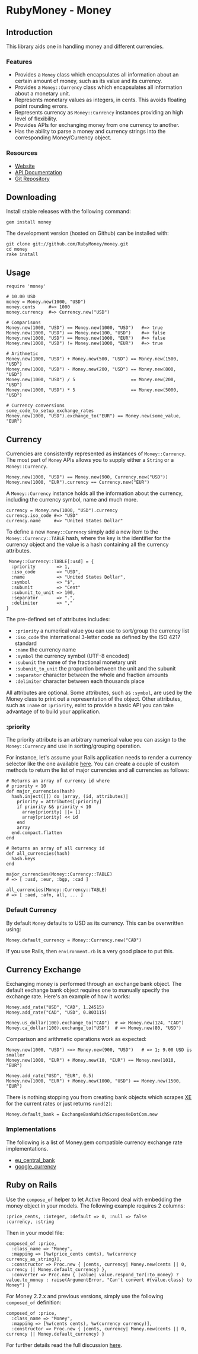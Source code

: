 # RubyMoney - Money

## Introduction

This library aids one in handling money and different currencies.

### Features

- Provides a `Money` class which encapsulates all information about an certain
  amount of money, such as its value and its currency.
- Provides a `Money::Currency` class which encapsulates all information about
  a monetary unit.
- Represents monetary values as integers, in cents. This avoids floating point
  rounding errors.
- Represents currency as `Money::Currency` instances providing an high level of
  flexibility.
- Provides APIs for exchanging money from one currency to another.
- Has the ability to parse a money and currency strings
  into the corresponding Money/Currency object.

### Resources

- [Website](http://money.rubyforge.org)
- [API Documentation](http://money.rubyforge.org)
- [Git Repository](http://github.com/RubyMoney/money)

## Downloading

Install stable releases with the following command:

    gem install money

The development version (hosted on Github) can be installed with:

    git clone git://github.com/RubyMoney/money.git
    cd money
    rake install

## Usage

    require 'money'

    # 10.00 USD
    money = Money.new(1000, "USD")
    money.cents     #=> 1000
    money.currency  #=> Currency.new("USD")

    # Comparisons
    Money.new(1000, "USD") == Money.new(1000, "USD")   #=> true
    Money.new(1000, "USD") == Money.new(100, "USD")    #=> false
    Money.new(1000, "USD") == Money.new(1000, "EUR")   #=> false
    Money.new(1000, "USD") != Money.new(1000, "EUR")   #=> true

    # Arithmetic
    Money.new(1000, "USD") + Money.new(500, "USD") == Money.new(1500, "USD")
    Money.new(1000, "USD") - Money.new(200, "USD") == Money.new(800, "USD")
    Money.new(1000, "USD") / 5                     == Money.new(200, "USD")
    Money.new(1000, "USD") * 5                     == Money.new(5000, "USD")

    # Currency conversions
    some_code_to_setup_exchange_rates
    Money.new(1000, "USD").exchange_to("EUR") == Money.new(some_value, "EUR")

## Currency

Currencies are consistently represented as instances of `Money::Currency`.
The most part of `Money` APIs allows you to supply either a `String` or a
`Money::Currency`.

    Money.new(1000, "USD") == Money.new(900, Currency.new("USD"))
    Money.new(1000, "EUR").currency == Currency.new("EUR")

A `Money::Currency` instance holds all the information about the currency,
including the currency symbol, name and much more.

    currency = Money.new(1000, "USD").currency
    currency.iso_code #=> "USD"
    currency.name     #=> "United States Dollar"

To define a new `Money::Currency` simply add a new item to the
`Money::Currency::TABLE` hash, where the key is the identifier for the currency
object and the value is a hash containing all the currency attributes.

     Money::Currency::TABLE[:usd] = {
      :priority        => 1,
      :iso_code        => "USD",
      :name            => "United States Dollar",
      :symbol          => "$",
      :subunit         => "Cent"
      :subunit_to_unit => 100,
      :separator       => ".",
      :delimiter       => ","
    }

The pre-defined set of attributes includes:

- `:priority` a numerical value you can use to sort/group the currency list
- `:iso_code` the international 3-letter code as defined by the ISO 4217 standard
- `:name` the currency name
- `:symbol` the currency symbol (UTF-8 encoded)
- `:subunit` the name of the fractional monetary unit
- `:subunit_to_unit` the proportion between the unit and the subunit
- `:separator` character between the whole and fraction amounts
- `:delimiter` character between each thousands place

All attributes are optional. Some attributes, such as `:symbol`, are used by
the Money class to print out a representation of the object. Other attributes,
such as `:name` or `:priority`, exist to provide a basic API you can take
advantage of to build your application.

### :priority

The priority attribute is an arbitrary numerical value you can assign to the
`Money::Currency` and use in sorting/grouping operation.

For instance, let's assume your Rails application needs to render a currency
selector like the one available
[here](http://finance.yahoo.com/currency-converter/). You can create a couple of
custom methods to return the list of major currencies and all currencies as
follows:

    # Returns an array of currency id where
    # priority < 10
    def major_currencies(hash)
      hash.inject([]) do |array, (id, attributes)|
        priority = attributes[:priority]
        if priority && priority < 10
          array[priority] ||= []
          array[priority] << id
        end
        array
      end.compact.flatten
    end

    # Returns an array of all currency id
    def all_currencies(hash)
      hash.keys
    end

    major_currencies(Money::Currency::TABLE)
    # => [ :usd, :eur, :bgp, :cad ]

    all_currencies(Money::Currency::TABLE)
    # => [ :aed, :afn, all, ... ]

### Default Currency

By default `Money` defaults to USD as its currency. This can be overwritten
using:

    Money.default_currency = Money::Currency.new("CAD")

If you use Rails, then `environment.rb` is a very good place to put this.

## Currency Exchange

Exchanging money is performed through an exchange bank object. The default
exchange bank object requires one to manually specify the exchange rate. Here's
an example of how it works:

    Money.add_rate("USD", "CAD", 1.24515)
    Money.add_rate("CAD", "USD", 0.803115)

    Money.us_dollar(100).exchange_to("CAD")  # => Money.new(124, "CAD")
    Money.ca_dollar(100).exchange_to("USD")  # => Money.new(80, "USD")

Comparison and arithmetic operations work as expected:

    Money.new(1000, "USD") <=> Money.new(900, "USD")   # => 1; 9.00 USD is smaller
    Money.new(1000, "EUR") + Money.new(10, "EUR") == Money.new(1010, "EUR")

    Money.add_rate("USD", "EUR", 0.5)
    Money.new(1000, "EUR") + Money.new(1000, "USD") == Money.new(1500, "EUR")

There is nothing stopping you from creating bank objects which scrapes
[XE](http://www.xe.com) for the current rates or just returns `rand(2)`:

    Money.default_bank = ExchangeBankWhichScrapesXeDotCom.new

### Implementations

The following is a list of Money.gem compatible currency exchange rate
implementations.

- [eu_central_bank](http://github.com/RubyMoney/eu_central_bank)
- [google_currency](http://github.com/RubyMoney/google_currency)

## Ruby on Rails

Use the `compose_of` helper to let Active Record deal with embedding the money
object in your models. The following example requires 2 columns:

    :price_cents, :integer, :default => 0, :null => false
    :currency, :string

Then in your model file:

    composed_of :price,
      :class_name => "Money",
      :mapping => [%w(price_cents cents), %w(currency currency_as_string)],
      :constructor => Proc.new { |cents, currency| Money.new(cents || 0, currency || Money.default_currency) },
      :converter => Proc.new { |value| value.respond_to?(:to_money) ? value.to_money : raise(ArgumentError, "Can't convert #{value.class} to Money") }


For Money 2.2.x and previous versions, simply use the following `composed_of`
definition:

    composed_of :price,
      :class_name => "Money",
      :mapping => [%w(cents cents), %w(currency currency)],
      :constructor => Proc.new { |cents, currency| Money.new(cents || 0, currency || Money.default_currency) }

For further details read the full discussion
[here](http://github.com/RubyMoney/money/issues/4#comment_224880).
